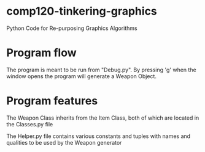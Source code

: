 # comp120-tinkering-graphics
Python Code for Re-purposing Graphics Algorithms

# Program flow

The program is meant to be run from "Debug.py". By pressing 'g' when the window opens the program will generate a Weapon Object.

# Program features

The Weapon Class inherits from the Item Class, both of which are located in the Classes.py file

The Helper.py file contains various constants and tuples with names and qualities to be used by the Weapon generator

